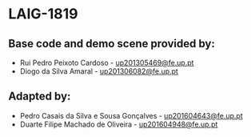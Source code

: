 # LAIG-1819

## Base code and demo scene provided by:
- Rui Pedro Peixoto Cardoso - up201305469@fe.up.pt
- Diogo da Silva Amaral - up201306082@fe.up.pt

## Adapted by:
- Pedro Casais da Silva e Sousa Gonçalves - up201604643@fe.up.pt
- Duarte Filipe Machado de Oliveira - up201604948@fe.up.pt
